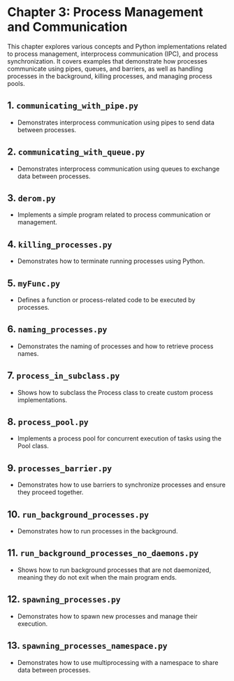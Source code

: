 # Chapter 3: Process Management and Communication

This chapter explores various concepts and Python implementations related to process management, interprocess communication (IPC), and process synchronization. It covers examples that demonstrate how processes communicate using pipes, queues, and barriers, as well as handling processes in the background, killing processes, and managing process pools.

## 1. **`communicating_with_pipe.py`**  
- Demonstrates interprocess communication using pipes to send data between processes.

## 2. **`communicating_with_queue.py`**  
- Demonstrates interprocess communication using queues to exchange data between processes.

## 3. **`derom.py`**  
- Implements a simple program related to process communication or management.

## 4. **`killing_processes.py`**  
- Demonstrates how to terminate running processes using Python.

## 5. **`myFunc.py`**  
- Defines a function or process-related code to be executed by processes.

## 6. **`naming_processes.py`**  
- Demonstrates the naming of processes and how to retrieve process names.

## 7. **`process_in_subclass.py`**  
- Shows how to subclass the Process class to create custom process implementations.

## 8. **`process_pool.py`**  
- Implements a process pool for concurrent execution of tasks using the Pool class.

## 9. **`processes_barrier.py`**  
- Demonstrates how to use barriers to synchronize processes and ensure they proceed together.

## 10. **`run_background_processes.py`**  
- Demonstrates how to run processes in the background.

## 11. **`run_background_processes_no_daemons.py`**  
- Shows how to run background processes that are not daemonized, meaning they do not exit when the main program ends.

## 12. **`spawning_processes.py`**  
- Demonstrates how to spawn new processes and manage their execution.

## 13. **`spawning_processes_namespace.py`**  
- Demonstrates how to use multiprocessing with a namespace to share data between processes.
